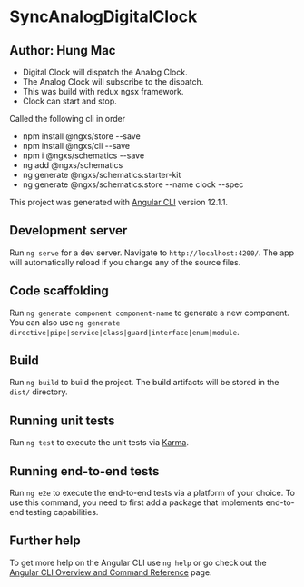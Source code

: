 # SyncAnalogDigitalClock

## Author: Hung Mac
- Digital Clock will dispatch the Analog Clock.
- The Analog Clock will subscribe to the dispatch.
- This was build with redux ngsx framework.
- Clock can start and stop.

Called the following cli in order  
- npm install @ngxs/store --save
- npm install @ngxs/cli --save
- npm i @ngxs/schematics --save
- ng add @ngxs/schematics
- ng generate @ngxs/schematics:starter-kit
- ng generate @ngxs/schematics:store --name clock --spec

This project was generated with [Angular CLI](https://github.com/angular/angular-cli) version 12.1.1.

## Development server

Run `ng serve` for a dev server. Navigate to `http://localhost:4200/`. The app will automatically reload if you change any of the source files.

## Code scaffolding

Run `ng generate component component-name` to generate a new component. You can also use `ng generate directive|pipe|service|class|guard|interface|enum|module`.

## Build

Run `ng build` to build the project. The build artifacts will be stored in the `dist/` directory.

## Running unit tests

Run `ng test` to execute the unit tests via [Karma](https://karma-runner.github.io).

## Running end-to-end tests

Run `ng e2e` to execute the end-to-end tests via a platform of your choice. To use this command, you need to first add a package that implements end-to-end testing capabilities.

## Further help

To get more help on the Angular CLI use `ng help` or go check out the [Angular CLI Overview and Command Reference](https://angular.io/cli) page.

